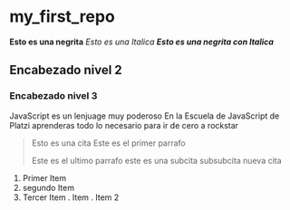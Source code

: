 # my_first_repo
**Esto es una negrita**
*Esto es una Italica*
**_Esto es una negrita con Italica_**
## Encabezado nivel 2
### Encabezado nivel 3
JavaScript es un lenjuage muy poderoso
En la Escuela de JavaScript de Platzi aprenderas todo lo necesario para ir de cero a rockstar
> Esto es una cita
> Este es el primer parrafo
>
> Este es el ultimo parrafo
 >este es una subcita
  >subsubcita
>nueva cita
1. Primer Item
2. segundo Item
3. Tercer Item
. Item
. Item 2
